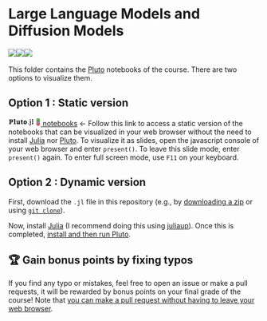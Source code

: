 # Large Language Models and Diffusion Models

[<img src="https://plutojl.org/assets/favicon.svg" height="20"/>![](https://img.shields.io/badge/Notebooks-View-blue.svg)<img src="https://plutojl.org/assets/favicon.svg" height="20"/>](https://blegat.github.io/LINMA2472/)

This folder contains the [Pluto](https://plutojl.org/) notebooks of the course. There are two options to visualize them.

## Option 1 : Static version

[<img src="https://raw.githubusercontent.com/fonsp/Pluto.jl/dd0ead4caa2d29a3a2cfa1196d31e3114782d363/frontend/img/logo_white_contour.svg" height="16"/> notebooks](https://blegat.github.io/LINMA2472/) ← Follow this link to access a static version of the notebooks that can be visualized in your web browser without the need to install [Julia](https://julialang.org/) nor [Pluto](https://plutojl.org/).
To visualize it as slides, open the javascript console of your web browser and enter `present()`. To leave this slide mode, enter `present()` again.
To enter full screen mode, use `F11` on your keyboard.

## Option 2 : Dynamic version

First, download the `.jl` file in this repository (e.g., by [downloading a zip](https://docs.github.com/en/get-started/start-your-journey/downloading-files-from-github) or using [`git clone`](https://docs.github.com/en/repositories/creating-and-managing-repositories/cloning-a-repository)).

Now, install [Julia](https://julialang.org/) (I recommend doing this using [juliaup](https://julialang.org/downloads/#juliaup_-_julia_version_manager)).
Once this is completed, [install and then run Pluto](https://plutojl.org/#install).

## 🏆 Gain bonus points by fixing typos

If you find any typo or mistakes, feel free to open an issue or make a pull requests, it will be rewarded by bonus points on your final grade of the course! Note that [you can make a pull request without having to leave your web browser](https://docs.github.com/en/repositories/working-with-files/managing-files/editing-files).
